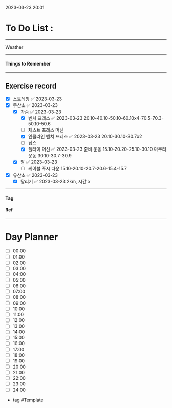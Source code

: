 2023-03-23 20:01

# To Do List :



---

Weather

---

#### Things to Remember

---

## Exercise record

- [x] 스트레칭 ✅ 2023-03-23
- [x] 무산소 ✅ 2023-03-23
	- [x] 가슴 ✅ 2023-03-23
		- [x] 벤치 프레스 ✅ 2023-03-23
		20.10-40.10-50.10-60.10x4-70.5-70.3-50.10-50.6
		- [ ] 체스트 프레스 머신
		- [x] 인클라인 벤치 프레스 ✅ 2023-03-23
		20.10-30.10-30.7x2
		- [ ] 딥스
		- [x] 플라이 머신 ✅ 2023-03-23
		준비 운동 15.10-20.20-25.10-30.10
		마무리 운동 30.10-30.7-30.9
	- [x] 팔 ✅ 2023-03-23
		- [ ] 케이블 푸시 다운
		15.10-20.10-20.7-20.6-15.4-15.7
- [x] 유산소 ✅ 2023-03-23
	- [x] 달리기 ✅ 2023-03-23
	2km, 시간 x

---

#### Tag

#### Ref

---

# Day Planner

- [ ] 00:00 
- [ ] 01:00 
- [ ] 02:00 
- [ ] 03:00
- [ ] 04:00
- [ ] 05:00
- [ ] 06:00 
- [ ] 07:00 
- [ ] 08:00 
- [ ] 09:00 
- [ ] 10:00 
- [ ] 11:00 
- [ ] 12:00 
- [ ] 13:00 
- [ ] 14:00 
- [ ] 15:00 
- [ ] 16:00 
- [ ] 17:00 
- [ ] 18:00 
- [ ] 19:00 
- [ ] 20:00 
- [ ] 21:00 
- [ ] 22:00 
- [ ] 23:00 
- [ ] 24:00 

- tag
#Template